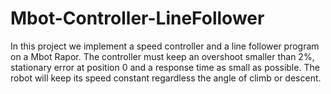 # Mbot-Controller-LineFollower

In this project we implement a speed controller and a line follower program on a Mbot Rapor.
The controller must keep an overshoot smaller than 2%, stationary error at position 0 and a response time as small as possible. The robot will keep its speed constant regardless the angle of climb or descent.
